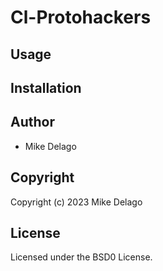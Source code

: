 # Cl-Protohackers

## Usage

## Installation

## Author

* Mike Delago

## Copyright

Copyright (c) 2023 Mike Delago

## License

Licensed under the BSD0 License.
